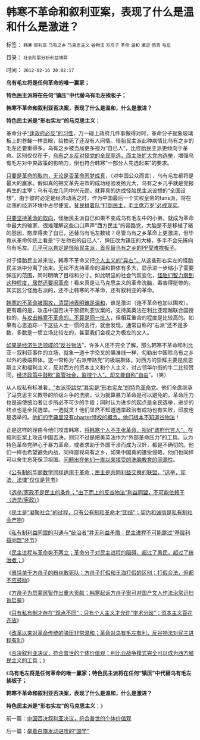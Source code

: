 # 韩寒不革命和叙利亚案，表现了什么是温和什么是激进？

标签： `韩寒` `叙利亚` `乌有之乡` `马克思主义` `谷物法` `方舟子` `革命` `温和` `激进` `愤青` `毛左` 

目录： `社会阶层分析利益博羿`

时间： `2012-02-16 20:02:17`

**乌有毛左将是任何革命的唯一赢家；**

**特色民主派将在任何“镇压”中代替乌有毛左挨板子；**

**韩寒不革命和叙利亚否决案，表现了什么是温和，什么是激进？**

**特色民主派是“形右实左”的马克思主义**；

革命分子[“逢政府必反”的习性](../../../2011/8/17/由下而上“我的利益在那里”的唯利是图.md)，万一碰上政府几件事做得对时，革命分子就象玻璃板上的苍蝇一样显眼，给拍死了还没有人同情。怪胎民主派此种病情比乌有之乡的毛左还要重得多。乌有之乡被当局更多视为“自已人”，比怪胎民主派更倾向于革命。区别仅仅在于，[乌有之乡反对怪党的全民竞选，而主张扩大党内选举](../../../2009/9/13/三种利益体的民主设想构成天堂地狱史.md)，增强乌有毛左对中央政策的影响力，倒也符合韩寒“一部分人先选起来”的要求。

[只要是革命的取向，无论是否革命恶梦成真](../../../2012/2/13/民主进程与革命势不两立.md)，（对中国公众而言），乌有毛左都将是最大的赢家。假如真的把文革先进市的成功经验发扬光大，乌有之乡几乎就是党报再生的主宰；乌有毛左几同中兴元勋。就算真的达成怪胎民主派设想的“全国设想”，由于彼时必定是经济动荡之时，作为中国最后一个实权皇帝的fans派，将在动荡的经济环境中占尽便宜。[贫民排着队“打倒民主，毛主席万岁”必成现实](../../../2011/12/4/民主进程的关键在于消除贫民的造反冲动.md)。

[只要坚持革命的取向](../../../2012/2/14/韩寒引发的冷思考和方舟子卖力的热广告.md)，怪胎民主派自已如果不变成乌有毛左中的小弟，就成为革命中最大的输家，很难理解这些口口声声“西方民主”的带路党，大脑是不是移植了猪的基因，憨厚得卖了自已，还替乌有毛左数钱？尽管乌有之乡革命上更激进，但毕竟从革命传统上看是“宁左勿右的自已人”，弹压改为镇压的大棒，多半不会先揍向乌有毛左。[几乎可以肯定是怪胎民主派，首先替乌有之乡的PP受难挨板子](../../../2012/2/13/革命伤害的是民众,选举／宪政不是民主的条件.md)。

对于怪胎民主派来说，韩寒不革命又把[个人主义的“异右”，](../../../2012/2/6/预设公有制革命前提的“左与右”和个人主义异端.md)从这些形右实左的怪胎民主派中分离了出来。无论不支持革命的温和群体有多大，显示进一步缩小了需要弹压的范围，同时明确了目标和分寸。如此明显的社会气氛变化，[怪胎们智力弱到这种程度，居然还要闹革命](../../../2012/2/9/“无厘头主义”的革命信仰和真实的颠覆逻辑.md)！看来真是让马克思主义的革命洗脑，毒害得挺惨的。其实区分怪胎右派的，还不止韩寒的不革命，还有叙利亚的革命。

[韩寒的不革命被围攻，清楚地表明谁是温和](../../../2012/2/1/横眉冷对伪君子，左狗总是闹革命.md)，谁是激进（连不革命也加以围攻）。更有趣的是，攻击中国否决干预叙利亚议案的，支持美英法在利比亚超越联合国授权的，[与攻击韩寒不革命的，不算是同一批人](../../../2012/2/14/冒牍单于方舟子的粉丝敢死队.md)，但相互重合的程度是比较高的。如果有心思追踪一下这些人士一惯的言行，就会发现，通常自称的“右派”还不是多数，多数是一惯立场比较左的，甚至我们会视之为极左的文人。

[如果是经济生活领域的“反谷物法](../../../2012/1/19/建构社会是大忌讳；“反谷物法”不是革命.md)”，许多人还不完全了解，那么韩寒不革命和利比亚－叙利亚事件的立场，就象一道十字交叉的瞄准线一样，勾勒出中国除乌有之乡以外的极端群体。这一常称为“右派带路党”的极端群体，对西方的崇拜主要是凯恩斯主义和福利主义，反对西方的资本主义和个人主义，对占领华尔街的牛二比较赞同，[经济政策中鼓吹“监管社会，监控个人”，却又能自称“自由](../../../2012/1/18/解除对小盘股的歧视性打压，A股牛市将不惧IPO.md)”。（笑）

从人权私有标准看[，“右派带路党”其实是“形右实左”的特色革命党](../../../2012/1/7/特色民主派不愿承认中国的民主努力.md)。他们全盘继承了马克思主义教导的阶级斗争的洗脑，认为就算暴力革命是可以避免的，革命压力也是迫使统治者让步所必不可少的手段；同时认为进步的起点是全民选举，进步的终点也是全民选举。一选就灵！他们显然不知道选举政治有成功也有失败，印度也是选举的。[他们的字典里没有charter特权的概念，他们根本不知道谷物法](../../../2012/1/30/达沃斯论坛倒打一耙.md)！

正是这样的理由令他们攻击韩寒，[将韩寒个人不主张革命，视同“政府代言人”。](../../../2012/2/8/个人主义眼中的革命分子和不革命的韩寒.md)在叙利亚案上攻击中国否决，则只不过是把美英法作为“外部革命压力”的工具。认为特色革命党醉心于暴力革命，或者求助于外国干涉而成为汉奸，都是不确切的。他们一样也希望避免内战，同样鄙视乌有之乡，如果中国真的遭受侵略，他们也同样可以舍生忘死保卫祖国。[问题出在他们一直以来接受的洗脑教育的同源性](../../../2012/1/30/达沃斯论坛倒打一耙.md)。

《[公有制的华丽数字同样适用于革命；民主是共同利益交换的联盟，“选举，宪法，法律”仅仅是背书](../../../2012/2/12/民主是共同利益交换的联盟，革命偏爱拉起虎皮作大旗.md)》

《[选举/宪政不是民主的条件；“由下而上的反谷物法”利益同盟，不可能依赖于（选举/宪政）](../../../2012/2/13/革命伤害的是民众,选举／宪政不是民主的条件.md)》

《[民主是“凝聚社会”的过程，只有公有制和革命才“团结”；契约和诚信是私有制社会产物](../../../2012/2/13/民主凝聚社会，只有革命才团结.md)》

《[私有制利益同盟的沟通与“统治者”并无利益矛盾；民主进程不可能跳过“基层利益同盟”环节](../../../2012/2/13/民主进程不可能跳过基层建设“由上而下”.md)》

《[民主进程与革命势不两立；革命分子对民主进程的阻碍，超过了愚民，超过了统治者；](../../../2012/2/13/民主进程与革命势不两立.md)》

《[冒牍单于方舟子的粉丝敢死队；方舟子打假和王海打假的区别；打假合法，但都不应鼓励](../../../2012/2/14/冒牍单于方舟子的粉丝敢死队.md)》

《[方舟子为启蒙民智作出重大贡献；韩寒起诉方舟子案可对国产文人作法治常识扫盲启蒙](../../../2012/2/14/冒牍单于方舟子的粉丝敢死队.md)》

《[只有私有制才存在“观点不同”；只有个人主义才允许“学术分歧”；资本主义百花齐放](../../../2012/2/14/您有资格“观点不同”“学术分歧”吗？.md)》

《[改革以来对革命传统的弹压非常温和；革命对乌有毛左有利，反谷物法对民主进程有利](../../../2012/2/16/中国否决叙利亚决议，符合普世的个体价值观.md)》

《[否决叙利亚决议，符合普世的个体价值观；利比亚战争模式完全可以成为西方殖民主义的工具；](../../../2012/2/16/中国否决叙利亚决议，符合普世的个体价值观.md)》

《**乌有毛左将是任何革命的唯一赢家；特色民主派将在任何“镇压”中代替乌有毛左挨板子；**

**韩寒不革命和叙利亚否决案，表现了什么是温和，什么是激进？**

**特色民主派是“形右实左”的马克思主义**；》



前一篇：[中国否决叙利亚决议，符合普世的个体价值观](../../../2012/2/16/中国否决叙利亚决议，符合普世的个体价值观.md)

后一篇：[举着白旗发动进攻的“国学”](../../../2012/2/16/举着白旗发动进攻的“国学”.md)